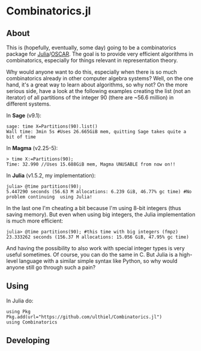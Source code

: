 # Combinatorics.jl

## About

This is (hopefully, eventually, some day) going to be a combinatorics package for [Julia](https://julialang.org)/[OSCAR](https://oscar.computeralgebra.de). The goal is to provide very efficient algorithms in combinatorics, especially for things relevant in representation theory. 

Why would anyone want to do this, especially when there is so much combinatorics already in other computer algebra systems? Well, on the one hand, it's a great way to learn about algorithms, so why not? On the more serious side, have a look at the following examples creating the list (not an iterator) of all partitions of the integer 90 (there are ~56.6 million) in different systems.

In **Sage** (v9.1):

```
sage: time X=Partitions(90).list()
Wall time: 3min 5s #Uses 26.665GiB mem, quitting Sage takes quite a bit of time
```

In **Magma** (v2.25-5):

```
> time X:=Partitions(90);
Time: 32.990 //Uses 15.688GiB mem, Magma UNUSABLE from now on!!
```
In **Julia** (v1.5.2, my implementation):

```
julia> @time partitions(90);
5.447290 seconds (56.63 M allocations: 6.239 GiB, 46.77% gc time) #No problem continuing  using Julia!
```

In the last one I'm cheating a bit because I'm using 8-bit integers (thus saving memory). But even when using big integers, the Julia implementation is much more efficient:

```
julia> @time partitions(90); #this time with big integers (fmpz)
23.333262 seconds (156.37 M allocations: 15.056 GiB, 47.95% gc time)
```

And having the possibility to also work with special integer types is very useful sometimes. Of course, you can do the same in C. But Julia is a high-level language with a similar simple syntax like Python, so why would anyone still go through such a pain?

## Using

In Julia do:

```
using Pkg
Pkg.add(url="https://github.com/ulthiel/Combinatorics.jl")
using Combinatorics
```

## Developing

